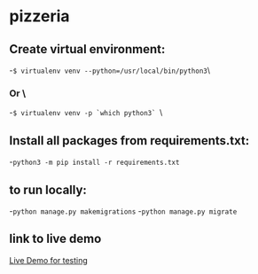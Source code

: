 # pizzeria

## Create virtual environment:

-`$ virtualenv venv --python=/usr/local/bin/python3`\
### Or \
-``$ virtualenv venv -p `which python3` ``\

## Install all packages from requirements.txt:

-`python3 -m pip install -r requirements.txt` 

## to run locally:
-`python manage.py makemigrations`
-`python manage.py migrate`


## link to live demo
[Live Demo for testing](http://robertbender.pythonanywhere.com/)
